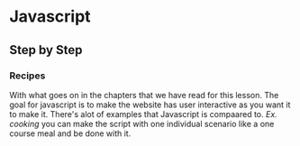 # Javascript

## Step by Step
### Recipes
 With what goes on in the chapters that we have read for this lesson. The goal for javascript is to make  the website has user interactive as you want it to make it.
 There's alot of examples that Javascript is compaared to. *Ex. cooking* you can make the script with one individual scenario like a one course meal and be done with it.
